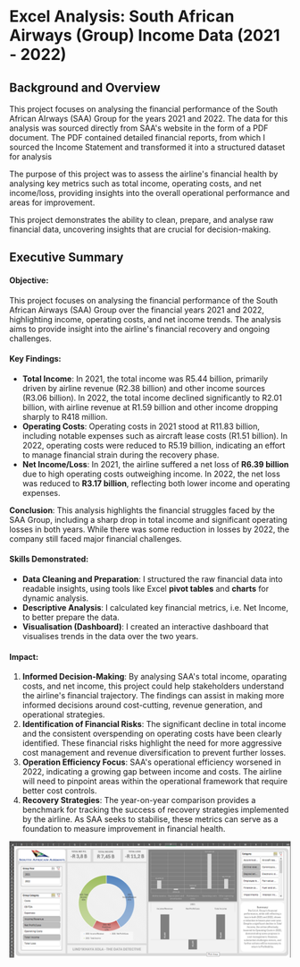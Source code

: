 # Excel Analysis: South African Airways (Group) Income Data (2021 - 2022)

## Background and Overview
This project focuses on analysing the financial performance of the South African AIrways (SAA) Group for the years 2021 and 2022. The data for this analysis was sourced directly from SAA's website in the form of a PDF document. The PDF contained detailed financial reports, from which I sourced the Income Statement and transformed it into a structured dataset for analysis

The purpose of this project was to assess the airline's financial health by analysing key metrics such as total income, operating costs, and net income/loss, providing insights into the overall operational performance and areas for improvement.

This project demonstrates the ability to clean, prepare, and analyse raw financial data, uncovering insights that are crucial for decision-making.

## Executive Summary
#### Objective:
This project focuses on analysing the financial performance of the South African Airways (SAA) Group over the financial years 2021 and 2022, highlighting income, operating costs, and net income trends. The analysis aims to provide insight into the airline's financial recovery and ongoing challenges.

#### Key Findings:
- **Total Income**:
  In 2021, the total income was R5.44 billion, primarily driven by airline revenue (R2.38 billion) and other income sources (R3.06 billion).
  In 2022, the total income declined significantly to R2.01 billion, with airline revenue at R1.59 billion and other income dropping sharply to R418 million.
- **Operating Costs**:
  Operating costs in 2021 stood at R11.83 billion, including notable expenses such as aircraft lease costs (R1.51 billion).
  In 2022, operating costs were reduced to R5.19 billion, indicating an effort to manage financial strain during the recovery phase.
- **Net Income/Loss**:
  In 2021, the airline suffered a net loss of **R6.39 billion** due to high operating costs outweighing income.
  In 2022, the net loss was reduced to **R3.17 billion**, reflecting both lower income and operating expenses.

**Conclusion**: This analysis highlights the financial struggles faced by the SAA Group, including a sharp drop in total income and significant operating losses in both years.
While there was some reduction in losses by 2022, the company still faced major financial challenges.

#### Skills Demonstrated:
- **Data Cleaning and Preparation**: I structured the raw financial data into readable insights, using tools like Excel **pivot tables** and **charts** for dynamic analysis.
- **Descriptive Analysis**: I calculated key financial metrics, i.e. Net Income, to better prepare the data.
- **Visualisation (Dashboard)**: I created an interactive dashboard that visualises trends in the data over the two years.

#### Impact:
1. **Informed Decision-Making**: By analysing SAA's total income, oparating costs, and net income, this project could help stakeholders understand the airline's financial
trajectory. The findings can assist in making more informed decisions around cost-cutting, revenue generation, and operational strategies.
2. **Identification of Financial Risks**: The significant decline in total income and the consistent overspending on operating costs have been clearly identified. These
financial risks highlight the need for more aggressive cost management and revenue diversification to prevent further losses.
3. **Operation Efficiency Focus**: SAA's operational efficiency worsened in 2022, indicating a growing gap between income and costs. The airline will need to pinpoint
areas within the operational framework that require better cost controls.
4. **Recovery Strategies**: The year-on-year comparison provides a benchmark for tracking the success of recovery strategies implemented by the airline. As SAA seeks to
stabilise, these metrics can serve as a foundation to measure improvement in financial health.

<p align="center">
<img src="DASHBOARD SAA.png">
</p>

